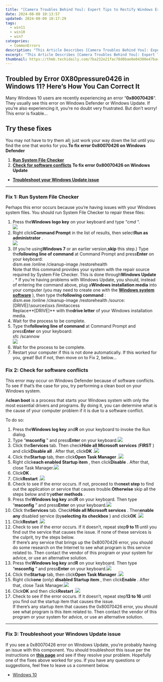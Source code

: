 ```yaml
---
title: "[Camera Troubles Behind You]: Expert Tips to Rectify Windows Error 0xA00F4292 and Resume Photography"
date: 2024-08-08 10:13:57
updated: 2024-08-09 10:17:29
tags:
  - win11
  - win10
  - win7
categories:
  - CommonErrors
description: "This Article Describes [Camera Troubles Behind You]: Expert Tips to Rectify Windows Error 0xA00F4292 and Resume Photography"
excerpt: "This Article Describes [Camera Troubles Behind You]: Expert Tips to Rectify Windows Error 0xA00F4292 and Resume Photography"
thumbnail: https://thmb.techidaily.com/7ba232e21fac78d0bae0e04300e47bac8679a7f9cd2328362771972e45a8c12a.jpg
---
```


## Troubled by Error 0X80pressure0426 in Windows 11? Here’s How You Can Correct It

Many Windows 10 users are recently experiencing an error “**0x80070426**“. They usually see this error on Windows Defender or Windows Update. If you’re also experiencing it, you’re no doubt very frustrated. But don’t worry! This error is fixable…

## Try these fixes

You may not have to try them all; just work your way down the list until you find the one that works for you.**To fix error 0x80070426 on Windows Defender**

1. [**Run System File Checker**](https://tools.techidaily.com/drivereasy/download/)
2. [**Check for software conflicts**](https://tools.techidaily.com/drivereasy/download/)
**To fix error 0x80070426 on Windows Update**

* **[Troubleshoot your Windows Update issue](https://tools.techidaily.com/drivereasy/download/)**

---

### Fix 1: Run System File Checker

Perhaps this error occurs because you’re having issues with your Windows system files. You should run System File Checker to repair these files:

1. Press the**Windows logo key** on your keyboard and type “_cmd_ “.  
![](https://images.drivereasy.com/wp-content/uploads/2018/10/img_5bd68d188b6f7.png)
2. Right click**Command Prompt** in the list of results, then select**Run as administrator** .  
![](https://images.drivereasy.com/wp-content/uploads/2018/10/img_5bd6a6691c908.jpg)
3. (If you’re using**Windows 7** or an earlier version,**skip** this step.) Type the**following line of command** at Command Prompt and press**Enter** on your keyboard:  
dism.exe /online /cleanup-image /restorehealth  
 Note that this command provides your system with the repair source required by System File Checker. This is done through**Windows Update** . \* If you’re having problems with Windows Update, you should, instead of entering the command above, plug a**Windows installation media** into your computer (you may need to create one with the **[Windows system software](https://www.microsoft.com/en-us/software-download/)**  ), then type the**following command** :  
dism.exe /online /cleanup-image /restorehealth /source:[DRIVE]:\sources\sxs /limitaccess  
 Replace**\[DRIVE\]** with the**drive letter** of your Windows installation media.
4. Wait for the process to be complete.
5. Type the**following line of command** at Command Prompt and press**Enter** on your keyboard:  
sfc /scannow  
![](https://images.drivereasy.com/wp-content/uploads/2018/11/img_5bf68db7d4d15.png)
6. Wait for the process to be complete.
7. Restart your computer if this is not done automatically.
If this worked for you, great! But if not, then move on to Fix 2, below…

### Fix 2: Check for software conflicts

This error may occur on Windows Defender because of software conflicts. To see if that’s the case for you, try performing a clean boot on your Windows system.

 A**clean boot** is a process that starts your Windows system with only the most essential drivers and programs. By doing it, you can determine what is the cause of your computer problem if it is due to a software conflict.

To do so:

1. Press the**Windows log key** and**R** on your keyboard to invoke the Run dialog.
2. Type “**msconfig** ” and press**Enter** on your keyboard.![](https://images.drivereasy.com/wp-content/uploads/2018/03/img_5abb16efa1a4f.png)
3. Click the**Services** tab. Then check**Hide all Microsoft services** (**FIRST** ) and click**Disable all** . After that, click**OK** .![](https://images.drivereasy.com/wp-content/uploads/2018/03/img_5abb19193a7d5.png)
4. Click the**Startup** tab, then click**Open Task Manager** .![](https://images.drivereasy.com/wp-content/uploads/2018/03/img_5abb3e91a6b28.png)
5. Right click**each enabled Startup item** , then click**Disable** . After that, close Task Manager.![](https://images.drivereasy.com/wp-content/uploads/2018/03/img_5abb40476a45c.jpg)
6. Click**OK** .
7. Click**Restart** .![](https://images.drivereasy.com/wp-content/uploads/2018/03/img_5abb3516e8887.png)
8. Check to see if the error occurs. If not, proceed to the**next step** to find out the application or service that causes trouble.**Otherwise** skip all the steps below and try**other** **methods** .
9. Press the**Windows log key** and**R** on your keyboard. Then type “**msconfig** ” and press**Enter** on your keyboard.![](https://images.drivereasy.com/wp-content/uploads/2018/03/img_5abb16efa1a4f.png)
10. Click the**Services** tab. Check**Hide all Microsoft services** . Then**enable** **any** disabled service (by**selecting its checkbox** ) and click**OK** .![](https://images.drivereasy.com/wp-content/uploads/2018/03/img_5abb3b3ebfca4.png)
11. Click**Restart** .![](https://images.drivereasy.com/wp-content/uploads/2018/03/img_5abb3516e8887.png)
12. Check to see if the error occurs. If it doesn’t, repeat step**9 to 11**  until you find out the service that causes the issue. If none of these services is the culprit, try the steps below.  
 If there’s any service that brings up the 0x80070426 error, you should do some research on the Internet to see what program is this service related to. Then contact the vendor of this program or your system for advice, or use an alternative solution.
13. Press the**Windows log key** and**R** on your keyboard. Then type “**msconfig** ” and press**Enter** on your keyboard.![](https://images.drivereasy.com/wp-content/uploads/2018/03/img_5abb16efa1a4f.png)
14. Click the**Startup** tab, then click**Open Task Manager** .![](https://images.drivereasy.com/wp-content/uploads/2018/03/img_5abb3e91a6b28.png)
15. Right click**one** (only) **disabled Startup item** , then click**Enable** . After that, close Task Manager.![](https://images.drivereasy.com/wp-content/uploads/2018/03/img_5abb439d112a8.jpg)
16. Click**OK** and then click**Restart** .![](https://images.drivereasy.com/wp-content/uploads/2018/03/img_5abb3516e8887.png)
17. Check to see if the error occurs. If it doesn’t, repeat step**13 to 16**  until you find out the startup item that causes the issue.  
 If there’s any startup item that causes the 0x80070426 error, you should see what program is this item related to. Then contact the vendor of this program or your system for advice, or use an alternative solution.

---

### Fix 3: Troubleshoot your Windows Update issue

If you see a 0x80070426 error on Windows Update, you’re probably having an issue with this component. You should troubleshoot this issue per the instructions on **[this page](https://tools.techidaily.com/drivereasy/download/)** and see if they resolve your problem. Hopefully one of the fixes above worked for you. If you have any questions or suggestions, feel free to leave us a comment below.

* [Windows 10](https://tools.techidaily.com/drivereasy/download/)

<ins class="adsbygoogle"
     style="display:block"
     data-ad-format="autorelaxed"
     data-ad-client="ca-pub-7571918770474297"
     data-ad-slot="1223367746"></ins>



<ins class="adsbygoogle"
     style="display:block"
     data-ad-client="ca-pub-7571918770474297"
     data-ad-slot="8358498916"
     data-ad-format="auto"
     data-full-width-responsive="true"></ins>
